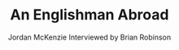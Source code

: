---
title: An Englishman Abroad
subtitle: Jordan McKenzie Interviewed by Brian Robinson
description: "Publisher: Camberwell Press, 2016\nDesign: Oliver Boulton\nEditor: Brian Robinson
Digital download, 4pp.\nDownloadable PDF, 210 × 297mm"
---